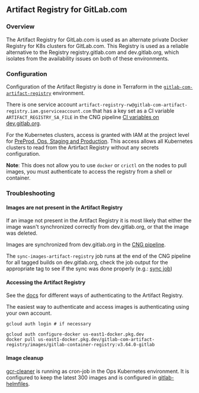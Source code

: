 ## Artifact Registry for GitLab.com

### Overview

The Artifact Registry for GitLab.com is used as an alternate private Docker Registry for K8s clusters for GitLab.com.
This Registry is used as a reliable alternative to the Registry registry.gitlab.com and dev.gitlab.org, which isolates from the availability issues on both of these environments.

### Configuration

Configuration of the Artifact Registry is done in Terraform in the [`gitlab-com-artifact-registry`](https://ops.gitlab.net/gitlab-com/gl-infra/config-mgmt/-/tree/main/environments/gitlab-com-artifact-registry) environment.

There is one service account `artifact-registry-rw@gitlab-com-artifact-registry.iam.gserviceaccount.com` that has a key set as a CI variable `ARTIFACT_REGISTRY_SA_FILE` in the CNG pipeline [CI variables on dev.gitlab.org](https://dev.gitlab.org/gitlab/charts/components/images/-/settings/ci_cd).

For the Kubernetes clusters, access is granted with IAM at the project level for [PreProd, Ops, Staging and Production](https://ops.gitlab.net/gitlab-com/gl-infra/config-mgmt/-/blob/1a2608a4574241f804728971f3458042110603e3/environments/gitlab-com-artifact-registry/service-accounts.tf#L20-27).
This access allows all Kubernetes clusters to read from the Artirfact Registry without any secrets configuration.

**Note**: This does not allow you to use `docker` or `crictl` on the nodes to pull images, you must authenticate to access the registry from a shell or container.

### Troubleshooting

#### Images are not present in the Artifact Registry

If an image not present in the Artifact Registry it is most likely that either the image wasn't synchronized correctly from dev.gitlab.org, or that the image was deleted.

Images are synchronized from dev.gitlab.org in the [CNG pipeline](https://dev.gitlab.org/gitlab/charts/components/images/-/pipelines).

The `sync-images-artifact-registry` job runs at the end of the CNG pipeline for all tagged builds on dev.gitlab.org, check the job output for the appropriate tag to see if the sync was done properly (e.g.: [sync job](https://dev.gitlab.org/gitlab/charts/components/images/-/jobs/14796448))

#### Accessing the Artifact Registry

See the [docs](https://cloud.google.com/artifact-registry/docs/docker/authentication) for different ways of authenticating to the Artifact Registry.

The easiest way to authenticate and access images is authenticating using your own account.

```
gcloud auth login # if necessary

gcloud auth configure-docker us-east1-docker.pkg.dev
docker pull us-east1-docker.pkg.dev/gitlab-com-artifact-registry/images/gitlab-container-registry:v3.64.0-gitlab
```

#### Image cleanup

[gcr-cleaner](https://github.com/GoogleCloudPlatform/gcr-cleaner) is running as cron-job in the Ops Kubernetes environment.
It is configured to keep the latest 300 images and is configured in [gitlab-helmfiles](https://gitlab.com/gitlab-com/gl-infra/k8s-workloads/gitlab-helmfiles/-/tree/master/releases/gcr-cleaner).
